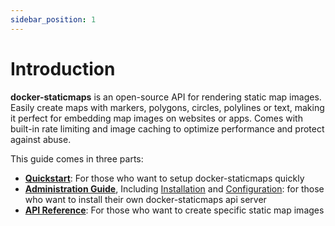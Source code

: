 ```yaml
---
sidebar_position: 1
---
```


# Introduction

**docker-staticmaps** is an open-source API for rendering static map images. Easily create maps with markers, polygons, circles, polylines or text, making it perfect for embedding map images on websites or apps. Comes with built-in rate limiting and image caching to optimize performance and protect against abuse.

This guide comes in three parts:
- **[Quickstart](/docker-staticmaps/docs/quickstart)**: For those who want to setup docker-staticmaps quickly
- **[Administration Guide](/docker-staticmaps/docs/category/administration-guide)**, Including [Installation](/docker-staticmaps/docs/administration-guide/installation) and [Configuration](/docker-staticmaps/docs/administration-guide/configuration): for those who want to install their own docker-staticmaps api server
- **[API Reference](/docker-staticmaps/docs/category/api-reference)**: For those who want to create specific static map images
